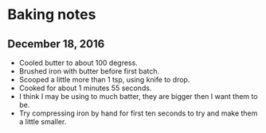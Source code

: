 # Baking notes

## December 18, 2016

- Cooled butter to about 100 degress.
- Brushed iron with butter before first batch.
- Scooped a little more than 1 tsp, using knife to drop.
- Cooked for about 1 minutes 55 seconds.
- I think I may be using to much batter, they are bigger then I want them to be.
- Try compressing iron by hand for first ten seconds to try and make them a little smaller.
